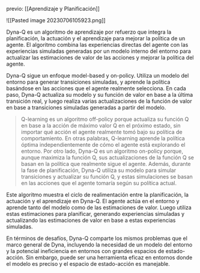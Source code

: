 
previo: [[Aprendizaje y Planificación]]

![[Pasted image 20230706105923.png]]

Dyna-Q es un algoritmo de aprendizaje por refuerzo que integra la planificación, la actuación y el aprendizaje para mejorar la política de un agente. El algoritmo combina las experiencias directas del agente con las experiencias simuladas generadas por un modelo interno del entorno para actualizar las estimaciones de valor de las acciones y mejorar la política del agente. 

Dyna-Q sigue un enfoque model-based y on-policy. Utiliza un modelo del entorno para generar transiciones simuladas, y aprende la política basándose en las acciones que el agente realmente selecciona. En cada paso, Dyna-Q actualiza su modelo y su función de valor en base a la última transición real, y luego realiza varias actualizaciones de la función de valor en base a transiciones simuladas generadas a partir del modelo.

> Q-learning es un algoritmo off-policy porque actualiza su función Q en base a la acción de máximo valor Q en el próximo estado, sin importar qué acción el agente realmente tomó bajo su política de comportamiento. En otras palabras, Q-learning aprende la política óptima independientemente de cómo el agente está explorando el entorno.
> Por otro lado, Dyna-Q es un algoritmo on-policy porque, aunque maximiza la función Q, sus actualizaciones de la función Q se basan en la política que realmente sigue el agente. Además, durante la fase de planificación, Dyna-Q utiliza su modelo para simular transiciones y actualizar su función Q, y estas simulaciones se basan en las acciones que el agente tomaría según su política actual.

Este algoritmo muestra el ciclo de realimentación entre la planificación, la actuación y el aprendizaje en Dyna-Q. El agente actúa en el entorno y aprende tanto del modelo como de las estimaciones de valor. Luego utiliza estas estimaciones para planificar, generando experiencias simuladas y actualizando las estimaciones de valor en base a estas experiencias simuladas.

En términos de desafíos, Dyna-Q comparte los mismos problemas que el marco general de Dyna, incluyendo la necesidad de un modelo del entorno y la potencial ineficiencia en entornos con grandes espacios de estado-acción. Sin embargo, puede ser una herramienta eficaz en entornos donde el modelo es preciso y el espacio de estado-acción es manejable.